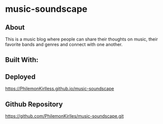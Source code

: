 # music-soundscape

 
## About
This is a music blog where people can share their thoughts on music, their favorite bands and genres and connect with one another.
 
## Built With:




## Deployed
https://PhilemonKirlless.github.io/music-soundscape  

## Github Repository
https://github.com/PhilemonKirlles/music-soundscape.git

